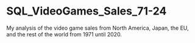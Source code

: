 # SQL_VideoGames_Sales_71-24
My analysis of the video game sales from North America, Japan, the EU, and the rest of the world from 1971 until 2020.
